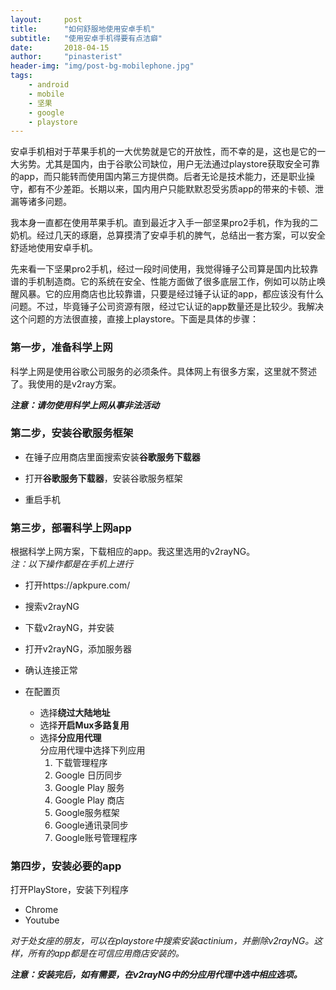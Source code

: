 ```yaml
---
layout:     post
title:      "如何舒服地使用安卓手机"
subtitle:   "使用安卓手机得要有点洁癖"
date:       2018-04-15
author:     "pinasterist"
header-img: "img/post-bg-mobilephone.jpg"
tags:
    - android
    - mobile
    - 坚果
    - google
    - playstore
---
```


安卓手机相对于苹果手机的一大优势就是它的开放性，而不幸的是，这也是它的一大劣势。尤其是国内，由于谷歌公司缺位，用户无法通过playstore获取安全可靠的app，而只能转而使用国内第三方提供商。后者无论是技术能力，还是职业操守，都有不少差距。长期以来，国内用户只能默默忍受劣质app的带来的卡顿、泄漏等诸多问题。

我本身一直都在使用苹果手机。直到最近才入手一部坚果pro2手机，作为我的二奶机。经过几天的琢磨，总算摸清了安卓手机的脾气，总结出一套方案，可以安全舒适地使用安卓手机。

先来看一下坚果pro2手机，经过一段时间使用，我觉得锤子公司算是国内比较靠谱的手机制造商。它的系统在安全、性能方面做了很多底层工作，例如可以防止唤醒风暴。它的应用商店也比较靠谱，只要是经过锤子认证的app，都应该没有什么问题。不过，毕竟锤子公司资源有限，经过它认证的app数量还是比较少。我解决这个问题的方法很直接，直接上playstore。下面是具体的步骤：

### 第一步，准备科学上网

科学上网是使用谷歌公司服务的必须条件。具体网上有很多方案，这里就不赘述了。我使用的是v2ray方案。

***注意：请勿使用科学上网从事非法活动***

### 第二步，安装谷歌服务框架

- 在锤子应用商店里面搜索安装**谷歌服务下载器**

- 打开**谷歌服务下载器**，安装谷歌服务框架

- 重启手机

### 第三步，部署科学上网app

根据科学上网方案，下载相应的app。我这里选用的v2rayNG。  
*注：以下操作都是在手机上进行*

- 打开https://apkpure.com/

- 搜索v2rayNG

- 下载v2rayNG，并安装

- 打开v2rayNG，添加服务器

- 确认连接正常

- 在配置页
    - 选择**绕过大陆地址**
    - 选择**开启Mux多路复用**
    - 选择**分应用代理**  
        分应用代理中选择下列应用
        1. 下载管理程序
        2. Google 日历同步
        3. Google Play 服务
        4. Google Play 商店
        5. Google服务框架
        6. Google通讯录同步
        7. Google账号管理程序
        
### 第四步，安装必要的app

打开PlayStore，安装下列程序

- Chrome
- Youtube

*对于处女座的朋友，可以在playstore中搜索安装actinium，并删除v2rayNG。这样，所有的app都是在可信应用商店安装的。*

***注意：安装完后，如有需要，在v2rayNG中的分应用代理中选中相应选项。***


